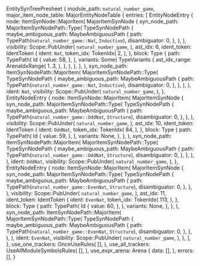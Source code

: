 EntitySynTreePresheet {
    module_path: `natural_number_game`,
    major_item_node_table: MajorEntityNodeTable {
        entries: [
            EntityNodeEntry {
                node: ItemSynNode::MajorItem(
                    MajorItemSynNode {
                        syn_node_path: MajorItemSynNodePath::Type(
                            TypeSynNodePath {
                                maybe_ambiguous_path: MaybeAmbiguousPath {
                                    path: TypePath(`natural_number_game::Nat`, `Inductive`),
                                    disambiguator: 0,
                                },
                            },
                        ),
                        visibility: Scope::PubUnder(
                            `natural_number_game`,
                        ),
                        ast_idx: 6,
                        ident_token: IdentToken {
                            ident: `Nat`,
                            token_idx: TokenIdx(
                                2,
                            ),
                        },
                        block: Type {
                            path: TypePath(
                                Id {
                                    value: 58,
                                },
                            ),
                            variants: Some(
                                TypeVariants {
                                    ast_idx_range: ArenaIdxRange(
                                        1..3,
                                    ),
                                },
                            ),
                        },
                    },
                ),
                syn_node_path: ItemSynNodePath::MajorItem(
                    MajorItemSynNodePath::Type(
                        TypeSynNodePath {
                            maybe_ambiguous_path: MaybeAmbiguousPath {
                                path: TypePath(`natural_number_game::Nat`, `Inductive`),
                                disambiguator: 0,
                            },
                        },
                    ),
                ),
                ident: `Nat`,
                visibility: Scope::PubUnder(
                    `natural_number_game`,
                ),
            },
            EntityNodeEntry {
                node: ItemSynNode::MajorItem(
                    MajorItemSynNode {
                        syn_node_path: MajorItemSynNodePath::Type(
                            TypeSynNodePath {
                                maybe_ambiguous_path: MaybeAmbiguousPath {
                                    path: TypePath(`natural_number_game::OddNat`, `Structure`),
                                    disambiguator: 0,
                                },
                            },
                        ),
                        visibility: Scope::PubUnder(
                            `natural_number_game`,
                        ),
                        ast_idx: 10,
                        ident_token: IdentToken {
                            ident: `OddNat`,
                            token_idx: TokenIdx(
                                84,
                            ),
                        },
                        block: Type {
                            path: TypePath(
                                Id {
                                    value: 59,
                                },
                            ),
                            variants: None,
                        },
                    },
                ),
                syn_node_path: ItemSynNodePath::MajorItem(
                    MajorItemSynNodePath::Type(
                        TypeSynNodePath {
                            maybe_ambiguous_path: MaybeAmbiguousPath {
                                path: TypePath(`natural_number_game::OddNat`, `Structure`),
                                disambiguator: 0,
                            },
                        },
                    ),
                ),
                ident: `OddNat`,
                visibility: Scope::PubUnder(
                    `natural_number_game`,
                ),
            },
            EntityNodeEntry {
                node: ItemSynNode::MajorItem(
                    MajorItemSynNode {
                        syn_node_path: MajorItemSynNodePath::Type(
                            TypeSynNodePath {
                                maybe_ambiguous_path: MaybeAmbiguousPath {
                                    path: TypePath(`natural_number_game::EvenNat`, `Structure`),
                                    disambiguator: 0,
                                },
                            },
                        ),
                        visibility: Scope::PubUnder(
                            `natural_number_game`,
                        ),
                        ast_idx: 11,
                        ident_token: IdentToken {
                            ident: `EvenNat`,
                            token_idx: TokenIdx(
                                113,
                            ),
                        },
                        block: Type {
                            path: TypePath(
                                Id {
                                    value: 60,
                                },
                            ),
                            variants: None,
                        },
                    },
                ),
                syn_node_path: ItemSynNodePath::MajorItem(
                    MajorItemSynNodePath::Type(
                        TypeSynNodePath {
                            maybe_ambiguous_path: MaybeAmbiguousPath {
                                path: TypePath(`natural_number_game::EvenNat`, `Structure`),
                                disambiguator: 0,
                            },
                        },
                    ),
                ),
                ident: `EvenNat`,
                visibility: Scope::PubUnder(
                    `natural_number_game`,
                ),
            },
        ],
    },
    use_one_trackers: OnceUseRules(
        [],
    ),
    use_all_trackers: UseAllModuleSymbolsRules(
        [],
    ),
    use_expr_arena: Arena {
        data: [],
    },
    errors: [],
}